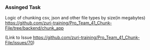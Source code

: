 ### Assinged Task

Logic of chunking csv, json and other file types by size(in megabytes) https://github.com/zuri-training/Pro_Team_41_Chunk-File/tree/backend/chunk_app

(Link to Issue https://github.com/zuri-training/Pro_Team_41_Chunk-File/issues/70)
